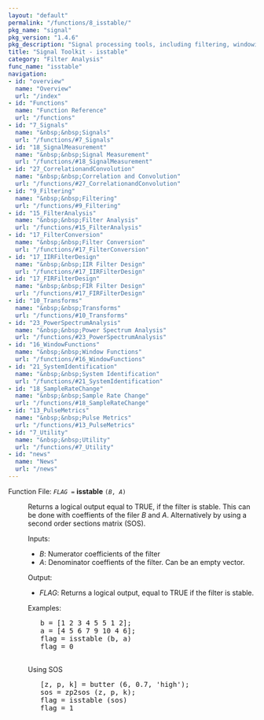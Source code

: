 ```yaml
---
layout: "default"
permalink: "/functions/8_isstable/"
pkg_name: "signal"
pkg_version: "1.4.6"
pkg_description: "Signal processing tools, including filtering, windowing and display functions."
title: "Signal Toolkit - isstable"
category: "Filter Analysis"
func_name: "isstable"
navigation:
- id: "overview"
  name: "Overview"
  url: "/index"
- id: "Functions"
  name: "Function Reference"
  url: "/functions"
- id: "7_Signals"
  name: "&nbsp;&nbsp;Signals"
  url: "/functions/#7_Signals"
- id: "18_SignalMeasurement"
  name: "&nbsp;&nbsp;Signal Measurement"
  url: "/functions/#18_SignalMeasurement"
- id: "27_CorrelationandConvolution"
  name: "&nbsp;&nbsp;Correlation and Convolution"
  url: "/functions/#27_CorrelationandConvolution"
- id: "9_Filtering"
  name: "&nbsp;&nbsp;Filtering"
  url: "/functions/#9_Filtering"
- id: "15_FilterAnalysis"
  name: "&nbsp;&nbsp;Filter Analysis"
  url: "/functions/#15_FilterAnalysis"
- id: "17_FilterConversion"
  name: "&nbsp;&nbsp;Filter Conversion"
  url: "/functions/#17_FilterConversion"
- id: "17_IIRFilterDesign"
  name: "&nbsp;&nbsp;IIR Filter Design"
  url: "/functions/#17_IIRFilterDesign"
- id: "17_FIRFilterDesign"
  name: "&nbsp;&nbsp;FIR Filter Design"
  url: "/functions/#17_FIRFilterDesign"
- id: "10_Transforms"
  name: "&nbsp;&nbsp;Transforms"
  url: "/functions/#10_Transforms"
- id: "23_PowerSpectrumAnalysis"
  name: "&nbsp;&nbsp;Power Spectrum Analysis"
  url: "/functions/#23_PowerSpectrumAnalysis"
- id: "16_WindowFunctions"
  name: "&nbsp;&nbsp;Window Functions"
  url: "/functions/#16_WindowFunctions"
- id: "21_SystemIdentification"
  name: "&nbsp;&nbsp;System Identification"
  url: "/functions/#21_SystemIdentification"
- id: "18_SampleRateChange"
  name: "&nbsp;&nbsp;Sample Rate Change"
  url: "/functions/#18_SampleRateChange"
- id: "13_PulseMetrics"
  name: "&nbsp;&nbsp;Pulse Metrics"
  url: "/functions/#13_PulseMetrics"
- id: "7_Utility"
  name: "&nbsp;&nbsp;Utility"
  url: "/functions/#7_Utility"
- id: "news"
  name: "News"
  url: "/news"
---
```

<dl class="first-deftypefn">
<dt class="deftypefn" id="index-isstable"><span class="category-def">Function File: </span><span><code class="def-type"><var class="var">FLAG</var> =</code> <strong class="def-name">isstable</strong> <code class="def-code-arguments">(<var class="var">B</var>, <var class="var">A</var>)</code><a class="copiable-link" href="#index-isstable"></a></span></dt>
<dd><p>Returns a logical output equal to TRUE, if the filter is stable.
 This can be done with coeffients of the filer <var class="var">B</var> and <var class="var">A</var>.
 Alternatively by using a second order sections matrix (SOS).
</p>
<p>Inputs:
 </p><ul class="itemize mark-bullet">
<li><var class="var">B</var>: Numerator coefficients of the filter

</li><li><var class="var">A</var>: Denominator coeffients of the filter. Can be an empty vector.
 </li></ul>

<p>Output:
 </p><ul class="itemize mark-bullet">
<li><var class="var">FLAG</var>: Returns a logical output, equal to TRUE if the filter is stable. 
 </li></ul>

<p>Examples:
 </p><div class="example">
<pre class="example-preformatted">   b = [1 2 3 4 5 5 1 2];
   a = [4 5 6 7 9 10 4 6];
   flag = isstable (b, a)
   flag = 0
 </pre></div>

<p>Using SOS
 </p><div class="example">
<pre class="example-preformatted">   [z, p, k] = butter (6, 0.7, 'high');
   sos = zp2sos (z, p, k);
   flag = isstable (sos)
   flag = 1
 </pre></div>
</dd></dl>